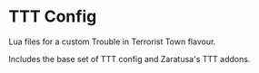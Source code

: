 # TTT Config

Lua files for a custom Trouble in Terrorist Town flavour.

Includes the base set of TTT config and Zaratusa's TTT addons.

